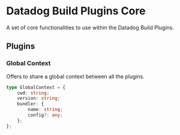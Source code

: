 # Datadog Build Plugins Core

A set of core functionalities to use within the Datadog Build Plugins.

## Plugins

### Global Context

Offers to share a global context between all the plugins.

```typescript
type GlobalContext = {
    cwd: string;
    version: string;
    bundler: {
        name: string;
        config?: any;
    };
};
```

